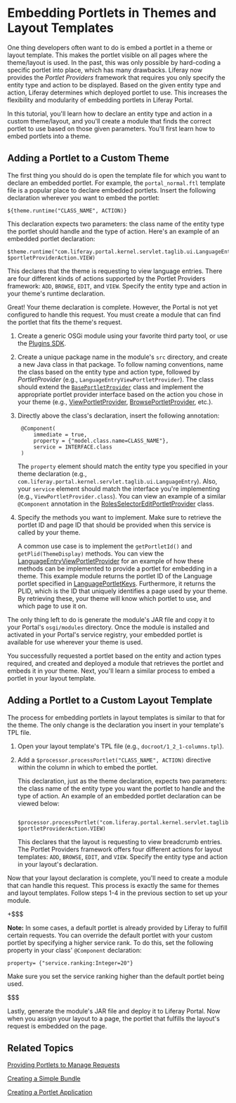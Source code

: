 # Embedding Portlets in Themes and Layout Templates

One thing developers often want to do is embed a portlet in a theme or layout
template. This makes the portlet visible on all pages where the theme/layout is
used. In the past, this was only possible by hard-coding a specific portlet into
place, which has many drawbacks. Liferay now provides the *Portlet Providers*
framework that requires you only specify the entity type and action to be
displayed. Based on the given entity type and action, Liferay determines which
deployed portlet to use. This increases the flexibility and modularity of
embedding portlets in Liferay Portal.

In this tutorial, you'll learn how to declare an entity type and action in a
custom theme/layout, and you'll create a module that finds the correct portlet
to use based on those given parameters. You'll first learn how to embed portlets
into a theme.

## Adding a Portlet to a Custom Theme

The first thing you should do is open the template file for which you want to
declare an embedded portlet. For example, the `portal_normal.ftl` template file
is a popular place to declare embedded portlets. Insert the following
declaration wherever you want to embed the portlet:

    ${theme.runtime("CLASS_NAME", ACTION)}

This declaration expects two parameters: the class name of the entity type the
portlet should handle and the type of action. Here's an example of an embedded
portlet declaration: 

    $theme.runtime("com.liferay.portal.kernel.servlet.taglib.ui.LanguageEntry", $portletProviderAction.VIEW)

This declares that the theme is requesting to view language entries. There are
four different kinds of actions supported by the Portlet Providers framework:
`ADD`, `BROWSE`, `EDIT`, and `VIEW`. Specify the entity type and action in your
theme's runtime declaration.

Great! Your theme declaration is complete. However, the Portal is not yet
configured to handle this request. You must create a module that can
find the portlet that fits the theme's request.

1. Create a generic OSGi module using your favorite third party tool, or use the
[Plugins SDK](/develop/tutorials/-/knowledge_base/7-0/creating-a-simple-bundle). 

2. Create a unique package name in the module's `src` directory, and create a
   new Java class in that package. To follow naming conventions, name the class
   based on the entity type and action type, followed by *PortletProvider*
   (e.g., `LanguageEntryViewPortletProvider`). The class should extend the
   [`BasePortletProvider`](https://github.com/liferay/liferay-portal/blob/master/portal-service/src/com/liferay/portal/kernel/portlet/BasePortletProvider.java)
   class and implement the appropriate portlet provider interface based on the
   action you chose in your theme (e.g.,
   [ViewPortletProvider](https://github.com/liferay/liferay-portal/blob/master/portal-service/src/com/liferay/portal/kernel/portlet/ViewPortletProvider.java),
   [BrowsePortletProvider](https://github.com/liferay/liferay-portal/blob/master/portal-service/src/com/liferay/portal/kernel/portlet/BrowsePortletProvider.java),
   etc.).

3. Directly above the class's declaration, insert the following annotation:

        @Component(
            immediate = true,
            property = {"model.class.name=CLASS_NAME"},
            service = INTERFACE.class
        )

    The `property` element should match the entity type you specified in your
    theme declaration (e.g.,
    `com.liferay.portal.kernel.servlet.taglib.ui.LanguageEntry`). Also, your
    `service` element should match the interface you're implementing (e.g.,
    `ViewPortletProvider.class`). You can view an example of a similar
    `@Component` annotation in the
    [RolesSelectorEditPortletProvider](https://github.com/liferay/liferay-portal/blob/master/modules/apps/roles/roles-selector-web/src/com/liferay/roles/selector/web/portlet/RolesSelectorEditPortletProvider.java)
    class.

4. Specify the methods you want to implement. Make sure to retrieve the
   portlet ID and page ID that should be provided when this service is called by
   your theme.

    A common use case is to implement the `getPortletId()` and
    `getPlid(ThemeDisplay)` methods. You can view the
    [LanguageEntryViewPortletProvider](https://github.com/liferay/liferay-portal/blob/master/modules/apps/site-navigation/site-navigation-language-web/src/com/liferay/site/navigation/language/web/portlet/LanguageEntryViewPortletProvider.java)
    for an example of how these methods can be implemented to provide a portlet
    for embedding in a theme. This example module returns the portlet ID of the
    Language portlet specified in
    [LanguagePortletKeys](https://github.com/liferay/liferay-portal/blob/master/modules/apps/site-navigation/site-navigation-language-web/src/com/liferay/site/navigation/language/web/constants/LanguagePortletKeys.java).
    Furthermore, it returns the PLID, which is the ID that uniquely identifies a
    page used by your theme. By retrieving these, your theme will know which
    portlet to use, and which page to use it on.

The only thing left to do is generate the module's JAR file and copy it to your
Portal's `osgi/modules` directory. Once the module is installed and activated in
your Portal's service registry, your embedded portlet is available for
use wherever your theme is used.

You successfully requested a portlet based on the entity and action types
required, and created and deployed a module that retrieves the portlet and
embeds it in your theme. Next, you'll learn a similar process to embed a portlet
in your layout template.

## Adding a Portlet to a Custom Layout Template

The process for embedding portlets in layout templates is similar to that for the
theme. The only change is the declaration you insert in your template's TPL
file.

1. Open your layout template's TPL file (e.g., `docroot/1_2_1-columns.tpl`).

2. Add a `$processor.processPortlet("CLASS_NAME", ACTION)` directive within the
   column in which to embed the portlet.

    This declaration, just as the theme declaration, expects two parameters: the
    class name of the entity type you want the portlet to handle and the type
    of action. An example of an embedded portlet declaration can be viewed
    below:

        $processor.processPortlet("com.liferay.portal.kernel.servlet.taglib.ui.BreadcrumbEntry", $portletProviderAction.VIEW)

    This declares that the layout is requesting to view breadcrumb entries. The
    Portlet Providers framework offers four different actions for layout
    templates: `ADD`, `BROWSE`, `EDIT`, and `VIEW`. Specify the entity type and
    action in your layout's declaration.

Now that your layout declaration is complete, you'll need to create a module
that can handle this request. This process is exactly the same for themes and
layout templates. Follow steps 1-4 in the previous section to set up your
module.

+$$$

**Note:** In some cases, a default portlet is already provided by Liferay to
fulfill certain requests. You can override the default portlet with your custom
portlet by specifying a higher service rank. To do this, set the following
property in your class' `@Component` declaration:

    property= {"service.ranking:Integer=20"}

Make sure you set the service ranking higher than the default portlet being used.

$$$

Lastly, generate the module's JAR file and deploy it to Liferay Portal. Now when
you assign your layout to a page, the portlet that fulfills the layout's request
is embedded on the page.

## Related Topics

[Providing Portlets to Manage Requests](/develop/tutorials/-/knowledge_base/7-0/providing-portlets-to-manage-requests)

[Creating a Simple Bundle](/develop/tutorials/-/knowledge_base/7-0/creating-a-simple-bundle)

[Creating a Portlet Application](/develop/tutorials/-/knowledge_base/7-0/creating-a-portlet-application)
